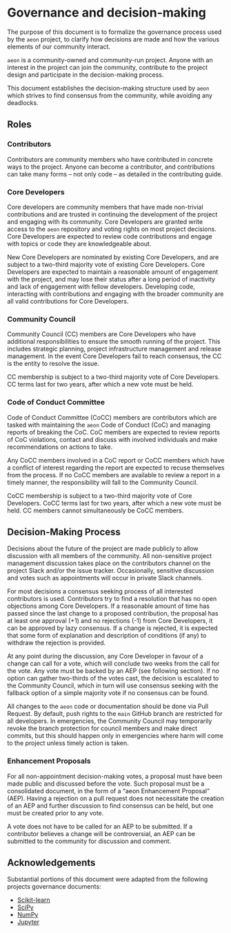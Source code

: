 # Governance and decision-making

The purpose of this document is to formalize the governance process used by the ``aeon`` project, to clarify how decisions are made and how the various elements of our community interact.

``aeon`` is a community-owned and community-run project. Anyone with an interest in the project can join the community, contribute to the project design and participate in the decision-making process.

This document establishes the decision-making structure used by ``aeon`` which strives to find consensus from the community, while avoiding any deadlocks.

## Roles

### Contributors

Contributors are community members who have contributed in concrete ways to the project. Anyone can become a contributor, and contributions can take many forms – not only code – as detailed in the contributing guide.

### Core Developers

Core developers are community members that have made non-trivial contributions and are trusted in continuing the development of the project and engaging with its community. Core Developers are granted write access to the ``aeon`` repository and voting rights on most project decisions. Core Developers are expected to review code contributions and engage with topics or code they are knowledgeable about.

New Core Developers are nominated by existing Core Developers, and are subject to a two-third majority vote of existing Core Developers. Core Developers are expected to maintain a reasonable amount of engagement with the project, and may lose their status after a long period of inactivity and lack of engagement with fellow developers. Developing code, interacting with contributions and engaging with the broader community are all valid contributions for Core Developers.

### Community Council

Community Council (CC) members are Core Developers who have additional responsibilities to ensure the smooth running of the project. This includes strategic planning, project infrastructure management and release management. In the event Core Developers fail to reach consensus, the CC is the entity to resolve the issue.

CC membership is subject to a two-third majority vote of Core Developers. CC terms last for two years, after which a new vote must be held.

### Code of Conduct Committee

Code of Conduct Committee (CoCC) members are contributors which are tasked with maintaining the ``aeon`` Code of Conduct (CoC) and managing reports of breaking the CoC. CoC members are expected to review reports of CoC violations, contact and discuss with involved individuals and make recommendations on actions to take.

Any CoCC members involved in a CoC report or CoCC members which have a conflict of interest regarding the report are expected to recuse themselves from the process. If no CoCC members are available to review a report in a timely manner, the responsibility will fall to the Community Council.

CoCC membership is subject to a two-third majority vote of Core Developers. CoCC terms last for two years, after which a new vote must be held. CC members cannot simultaneously be CoCC members.

## Decision-Making Process

Decisions about the future of the project are made publicly to allow discussion with all members of the community. All non-sensitive project management discussion takes place on the contributors channel on the project Slack and/or the issue tracker. Occasionally, sensitive discussion and votes such as appointments will occur in private Slack channels.

For most decisions a consensus seeking process of all interested contributors is used. Contributors try to find a resolution that has no open objections among Core Developers. If a reasonable amount of time has passed since the last change to a proposed contribution, the proposal has at least one approval (+1) and no rejections (-1) from Core Developers, it can be approved by lazy consensus. If a change is rejected, it is expected that some form of explanation and description of conditions (if any) to withdraw the rejection is provided.

At any point during the discussion, any Core Developer in favour of a change can call for a vote, which will conclude two weeks from the call for the vote. Any vote must be backed by an AEP (see following section). If no option can gather two-thirds of the votes cast, the decision is escalated to the Community Council, which in turn will use consensus seeking with the fallback option of a simple majority vote if no consensus can be found.

All changes to the ``aeon`` code or documentation should be done via Pull Request. By default, push rights to the ``main`` GitHub branch are restricted for all developers. In emergencies, the Community Council may temporarily revoke the branch protection for council members and make direct commits, but this should happen only in emergencies where harm will come to the project unless timely action is taken.

### Enhancement Proposals

For all non-appointment decision-making votes, a proposal must have been made public and discussed before the vote. Such proposal must be a consolidated document, in the form of a “aeon Enhancement Proposal” (AEP). Having a rejection on a pull request does not necessitate the creation of an AEP and further discussion to find consensus can be held, but one must be created prior to any vote.

A vote does not have to be called for an AEP to be submitted. If a contributor believes a change will be controversial, an AEP can be submitted to the community for discussion and comment.

## Acknowledgements

Substantial portions of this document were adapted from the following projects governance documents:

- [Scikit-learn](https://scikit-learn.org/stable/governance.html)
- [SciPy](https://docs.scipy.org/doc/scipy/dev/governance.html)
- [NumPy](https://numpy.org/doc/stable/dev/governance/governance.html#governance)
- [Jupyter](https://jupyter.org/governance/overview.html)
